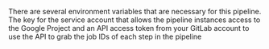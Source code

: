 There are several environment variables that are necessary for this pipeline. The key for the service account that allows the pipeline instances access to the Google Project and an API access token from your GitLab account to use the API to grab the job IDs of each step in the pipeline
